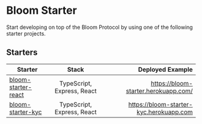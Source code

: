 # Bloom Starter

Start developing on top of the Bloom Protocol by using one of the following starter projects.

## Starters

| Starter                                     |           Stack            |                     Deployed Example |
| ------------------------------------------- | :------------------------: | -----------------------------------: |
| [bloom-starter-react](bloom-starter-react/) | TypeScript, Express, React | https://bloom-starter.herokuapp.com/ |
| [bloom-starter-kyc](bloom-starter-kyc/) | TypeScript, Express, React | https://bloom-starter-kyc.herokuapp.com |
